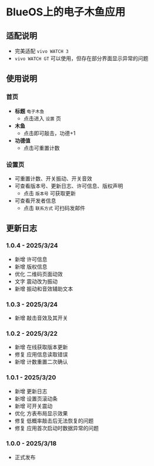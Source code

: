 # BlueOS上的电子木鱼应用
## 适配说明
 - 完美适配 `vivo WATCH 3`
 - `vivo WATCH GT` 可以使用，但存在部分界面显示异常的问题
## 使用说明
### 首页
 - **标题** `电子木鱼`
   - 点击进入 `设置` 页
 - **木鱼**
   - 点击即可敲击，功德+1
 - **功德值**
   - 点击可重置计数
### 设置页
 - 可重置计数、开关振动、开关音效
 - 可查看版本号、更新日志、许可信息、版权声明
   - 点击 `版本号` 可获取更新
 - 可查看开发者信息
   - 点击 `联系方式` 可扫码发邮件
## 更新日志
### 1.0.4 - 2025/3/24
 - 新增 许可信息
 - 新增 版权信息
 - 优化 二维码页面动效
 - 文字 震动改为振动
 - 新增 振动和音效辅助文本
### 1.0.3 - 2025/3/24
 - 新增 敲击音效及其开关
### 1.0.2 - 2025/3/22
 - 新增 在线获取版本更新
 - 修复 应用信息读取错误
 - 新增 计数重置二次确认
### 1.0.1 - 2025/3/20
 - 新增 更新日志
 - 新增 设置页滚动条
 - 新增 可开关震动
 - 优化 方表布局显示效果
 - 修复 低概率敲击后无法恢复的问题
 - 修复 应用首次启动时数据异常的问题
### 1.0.0 - 2025/3/18
 - 正式发布
